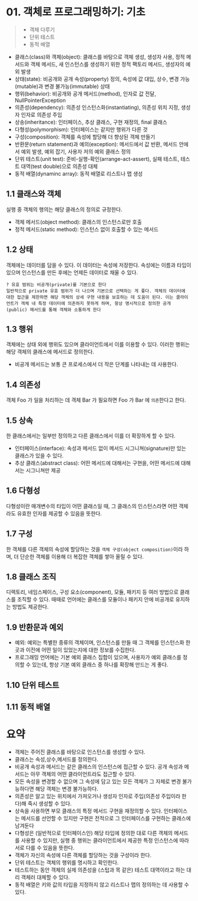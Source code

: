 # 01. 객체로 프로그래밍하기: 기초

> * 객체 다루기
> * 단위 테스트
> * 동적 배열

* 클래스(class)와 객체(object): 클래스를 바탕으로 객체 생성, 생성자 사용, 정적 메서드와 객체 메서드, 새 인스턴스를 생성하기 위한 정적 팩토리 메서드, 생성자의 예외 발생
* 상태(state): 비공개와 공개 속성(property) 정의, 속성에 값 대입, 상수, 변경 가능(mutable)과 변경 불가능(immutable) 상태
* 행위(behavior): 비공개와 공개 메서드(method), 인자로 값 전달, NullPointerException
* 의존성(dependency): 의존성 인스턴스화(instantiating), 의존성 위치 지정, 생성자 인자로 의존성 주입
* 상송(inheritance): 인터페이스, 추상 클래스, 구현 재정의, final 클래스
* 다형성(polymorphism): 인터페이스는 같지만 행위가 다른 것
* 구성(composition): 객체를 속성에 할당해 더 향상된 객체 만들기
* 반환문(return statement)과 예의(exception): 메서드에서 값 반환, 메서드 안에서 예외 발생, 예외 잡기, 사용자 저의 예외 클래스 정의
* 단위 테스트(unit test): 준비-실행-확인(arrange-act-assert), 실패 테스트, 테스트 대역(test double)으로 의존성 대체
* 동적 배열(dynaminc array): 동적 배열로 리스트나 맵 생성

## 1.1 클래스와 객체
실행 중 객체의 행의는 해당 클래스의 정의로 규정한다.
* 객체 메서드(object method): 클래스의 인스턴스로만 호출
* 정적 메서드(static method): 인스턴스 없이 호출할 수 있는 메서드

## 1.2 상태
객체에는 데이터를 담을 수 있다. 이 데이터는 속성에 저장한다.
속성에는 이름과 타입이 있으며 인스턴스를 만든 후에는 언제든 데이터로 채울 수 있다.
```
? 유효 범위는 비공개(private)를 기본으로 한다
일반적으로 private 유효 범위가 더 나으며 기본으로 선택하는 게 좋다. 객체의 데이터에 대한 접근을 제한하면 해당 객체의 상세 구현 내용을 보호하는 데 도움이 된다. 이는 클라이언트가 객체 내 특정 데이터에 의존하지 못하게 하며, 항상 명시적으로 정의한 공개(public) 메서드를 통해 객체와 소통하게 한다
```

## 1.3 행위
객체에는 상태 외에 행위도 있으며 클라이언트에서 이를 이용할 수 있다. 이러한 행위는 해당 객체의 클래스에 메서드로 정의한다.
* 비공개 메서드는 보통 큰 프로세스에서 더 작은 단계를 나타내는 데 사용한다.

## 1.4 의존성
객체 Foo 가 일을 처리하는 데 객체 Bar 가 필요하면 Foo 가 Bar 에 `의존`한다고 한다.

## 1.5 상속
한 클래스에서는 일부만 정의하고 다른 클래스에서 이를 더 확장하게 할 수 있다.
* 인터페이스(interface): 속성과 메서드 없이 메서드 시그니쳐(signature)만 있는 클래스가 있을 수 있다.
* 추상 클래스(abstract class): 어떤 메서드에 대해서는 구현을, 어떤 메서드에 대해서는 시그니쳐만 제공

## 1.6 다형성
다형성이란 매개변수의 타입이 어떤 클래스일 때, 그 클래스의 인스턴스라면 어떤 객체라도 유효한 인자를 제공할 수 있음을 뜻한다.

## 1.7 구성
한 객체를 다른 객체의 속성에 할당하는 것을 `객체 구성(object composition)`이라 하며, 더 단순한 객체를 이용해 더 복잡한 객체를 쌓아 올릴 수 있다.

## 1.8 클래스 조직
디렉토리, 네임스페이스, 구성 요소(component), 모듈, 패키지 등 여러 방법으로 클래스를 조직할 수 있다. 때때로 언어에는 클래스를 모듈이나 패키지 안에 비공개로 유지하는 방법도 제공한다.

## 1.9 반환문과 예외
* 예외: 예외는 특별한 종류의 객체이며, 인스턴스를 만들 때 그 객체를 인스턴스화 한 곳과 이전에 어떤 일이 있었는지에 대한 정보를 수집한다.
* 프로그래밍 언어에는 기본 예외 클래스 집합이 있으며, 사용자가 예외 클래스를 정의할 수 있는데, 항상 기본 예외 클래스 중 하나를 확장해 만드는 게 좋다.

## 1.10 단위 테스트

## 1.11 동적 배열

# 요약
* 객체는 주어진 클래스를 바탕으로 인스턴스를 생성할 수 있다.
* 클래스는 속성,상수,메서드를 정의한다.
* 비공개 속성과 메서드는 같은 클래스의 인스턴스에 접근할 수 있다. 공개 속성과 메서드는 아무 객체의 어떤 클라이언트라도 접근할 수 있다.
* 모든 속성을 변경할 수 없으며 그 속성에 담고 있는 모든 객체가 그 자체로 변경 불가능하다면 해당 객체는 변경 불가능하다.
* 의존성은 알고 있는 위치에서 가져오거나 생성자 인자로 주입(의존성 주입이라 한다)해 죽시 생성할 수 있다.
* 상속을 사용하면 부모 클래스의 특정 메서드 구현을 재정의할 수 있다. 인터페이스는 메서드를 선언할 수 있지만 구현은 전적으로 그 인터페이스를 구현하는 클래스에 남겨둔다
* 다형성은 (일반적으로 인터페이스인) 해당 타입에 정의한 대로 다른 객체의 메서드를 사용할 수 있지만, 실행 중 행위는 클라이언트에서 제공한 특정 인스턴스에 따라 서로 다를 수 있음을 뜻한다.
* 객체가 자신의 속성에 다른 객체를 할당하는 것을 구성이라 한다.
* 단위 테스트는 객체의 행위를 명시하고 확인한다.
* 테스트하는 동안 객체의 실제 의존성을 (스텁과 목 같은) 테스트 대역이라고 하는 대리 객체러 대체할 수 있다.
* 동적 배열은 키와 값의 타입을 지정하지 않고 리스트나 맵의 정의하는 데 사용할 수 있다.


